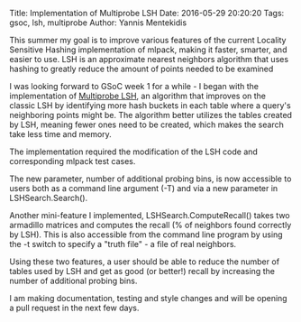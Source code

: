 Title: Implementation of Multiprobe LSH
Date: 2016-05-29 20:20:20
Tags: gsoc, lsh, multiprobe
Author: Yannis Mentekidis


This summer my goal is to improve various features of the current Locality Sensitive Hashing implementation of mlpack, making it faster, smarter, and easier to use. LSH is an approximate nearest neighbors algorithm that uses hashing to greatly reduce the amount of points needed to be examined

I was looking forward to GSoC week 1 for a while - I began with the implementation of [Multiprobe LSH](http://dl.acm.org/citation.cfm?id=1325958), an algorithm that improves on the classic LSH by identifying more hash buckets in each table where a query's neighboring points might be. The algorithm better utilizes the tables created by LSH, meaning fewer ones need to be created, which makes the search take less time and memory. 

The implementation required the modification of the LSH code and corresponding mlpack test cases.

The new parameter, number of additional probing bins, is now accessible to users both as a command line argument (-T) and via a new parameter in LSHSearch.Search().


Another mini-feature I implemented, LSHSearch.ComputeRecall() takes two armadillo matrices and computes the recall (% of neighbors found correctly by LSH). This is also accessible from the command line program by using the -t switch to specify a "truth file" - a file of real neighbors.

Using these two features, a user should be able to reduce the number of tables used by LSH and get as good (or better!) recall by increasing the number of additional probing bins.

I am making documentation, testing and style changes and will be opening a pull request in the next few days.